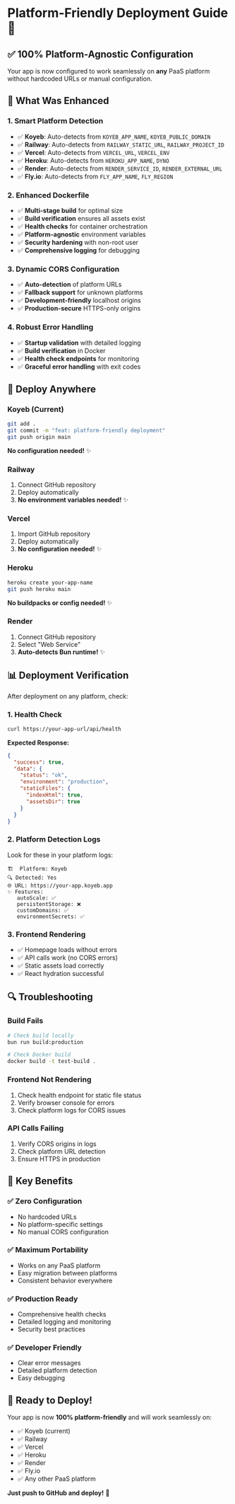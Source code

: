 # Platform-Friendly Deployment Guide 🚀

## ✅ **100% Platform-Agnostic Configuration**

Your app is now configured to work seamlessly on **any** PaaS platform without
hardcoded URLs or manual configuration.

## 🔧 **What Was Enhanced**

### **1. Smart Platform Detection**

- ✅ **Koyeb**: Auto-detects from `KOYEB_APP_NAME`, `KOYEB_PUBLIC_DOMAIN`
- ✅ **Railway**: Auto-detects from `RAILWAY_STATIC_URL`, `RAILWAY_PROJECT_ID`
- ✅ **Vercel**: Auto-detects from `VERCEL_URL`, `VERCEL_ENV`
- ✅ **Heroku**: Auto-detects from `HEROKU_APP_NAME`, `DYNO`
- ✅ **Render**: Auto-detects from `RENDER_SERVICE_ID`, `RENDER_EXTERNAL_URL`
- ✅ **Fly.io**: Auto-detects from `FLY_APP_NAME`, `FLY_REGION`

### **2. Enhanced Dockerfile**

- ✅ **Multi-stage build** for optimal size
- ✅ **Build verification** ensures all assets exist
- ✅ **Health checks** for container orchestration
- ✅ **Platform-agnostic** environment variables
- ✅ **Security hardening** with non-root user
- ✅ **Comprehensive logging** for debugging

### **3. Dynamic CORS Configuration**

- ✅ **Auto-detection** of platform URLs
- ✅ **Fallback support** for unknown platforms
- ✅ **Development-friendly** localhost origins
- ✅ **Production-secure** HTTPS-only origins

### **4. Robust Error Handling**

- ✅ **Startup validation** with detailed logging
- ✅ **Build verification** in Docker
- ✅ **Health check endpoints** for monitoring
- ✅ **Graceful error handling** with exit codes

## 🚀 **Deploy Anywhere**

### **Koyeb (Current)**

```bash
git add .
git commit -m "feat: platform-friendly deployment"
git push origin main
```

**No configuration needed!** ✨

### **Railway**

1. Connect GitHub repository
2. Deploy automatically
3. **No environment variables needed!** ✨

### **Vercel**

1. Import GitHub repository
2. Deploy automatically
3. **No configuration needed!** ✨

### **Heroku**

```bash
heroku create your-app-name
git push heroku main
```

**No buildpacks or config needed!** ✨

### **Render**

1. Connect GitHub repository
2. Select "Web Service"
3. **Auto-detects Bun runtime!** ✨

## 📊 **Deployment Verification**

After deployment on any platform, check:

### **1. Health Check**

```bash
curl https://your-app-url/api/health
```

**Expected Response:**

```json
{
  "success": true,
  "data": {
    "status": "ok",
    "environment": "production",
    "staticFiles": {
      "indexHtml": true,
      "assetsDir": true
    }
  }
}
```

### **2. Platform Detection Logs**

Look for these in your platform logs:

```
🏗️  Platform: Koyeb
🔍 Detected: Yes
🌐 URL: https://your-app.koyeb.app
✨ Features:
   autoScale: ✅
   persistentStorage: ❌
   customDomains: ✅
   environmentSecrets: ✅
```

### **3. Frontend Rendering**

- ✅ Homepage loads without errors
- ✅ API calls work (no CORS errors)
- ✅ Static assets load correctly
- ✅ React hydration successful

## 🔍 **Troubleshooting**

### **Build Fails**

```bash
# Check build locally
bun run build:production

# Check Docker build
docker build -t test-build .
```

### **Frontend Not Rendering**

1. Check health endpoint for static file status
2. Verify browser console for errors
3. Check platform logs for CORS issues

### **API Calls Failing**

1. Verify CORS origins in logs
2. Check platform URL detection
3. Ensure HTTPS in production

## 🎯 **Key Benefits**

### **✅ Zero Configuration**

- No hardcoded URLs
- No platform-specific settings
- No manual CORS configuration

### **✅ Maximum Portability**

- Works on any PaaS platform
- Easy migration between platforms
- Consistent behavior everywhere

### **✅ Production Ready**

- Comprehensive health checks
- Detailed logging and monitoring
- Security best practices

### **✅ Developer Friendly**

- Clear error messages
- Detailed platform detection
- Easy debugging

## 🚀 **Ready to Deploy!**

Your app is now **100% platform-friendly** and will work seamlessly on:

- ✅ Koyeb (current)
- ✅ Railway
- ✅ Vercel
- ✅ Heroku
- ✅ Render
- ✅ Fly.io
- ✅ Any other PaaS platform

**Just push to GitHub and deploy!** 🎉
